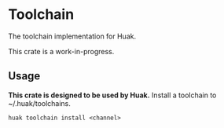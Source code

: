 # Toolchain

The toolchain implementation for Huak.

This crate is a work-in-progress.

## Usage

**This crate is designed to be used by Huak.** Install a toolchain to ~/.huak/toolchains.

```
huak toolchain install <channel>
```
